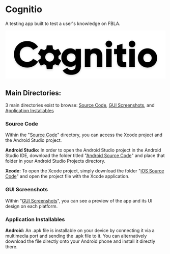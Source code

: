 # Cognitio
A testing app built to test a user's knowledge on FBLA.

![Cognitio](/images/cognitio_black.png)

## Main Directories:
3 main directories exist to browse: [Source Code](https://github.com/SreeniketanKosuri/Cognitio/tree/master/Source%20Code/), [GUI Screenshots](https://github.com/SreeniketanKosuri/Cognitio/tree/master/GUI%20Screenshots), and [Application Installables](https://github.com/SreeniketanKosuri/Cognitio/tree/master/Application%20Installers)

### Source Code
Within the "[Source Code](https://github.com/SreeniketanKosuri/Cognitio/tree/master/Source%20Code/)" directory, you can access the Xcode project and the Android Studio project.

**Android Studio:**
In order to open the Android Studio project in the Android Studio IDE, download the folder titled "[Android Source Code](https://github.com/SreeniketanKosuri/Cognitio/tree/master/Source%20Code/)" and place that folder in your Android Studio Projects directory.

**Xcode:**
To open the Xcode project, simply download the folder "[iOS Source Code](https://github.com/SreeniketanKosuri/Cognitio/tree/master/Source%20Code/)" and open the project file with the Xcode application.

### GUI Screenshots
Within "[GUI Screenshots](https://github.com/SreeniketanKosuri/Cognitio/tree/master/GUI%20Screenshots)", you can see a preview of the app and its UI design on each platform.

### Application Installables
**Android:** An .apk file is installable on your device by connecting it via a multimedia port and sending the .apk file to it. You can alternatively download the file directly onto your Android phone and install it directly there.